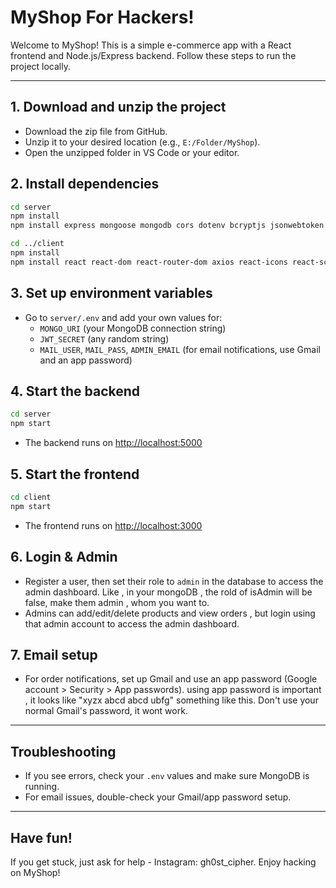 # MyShop For Hackers!

Welcome to MyShop! This is a simple e-commerce app with a React frontend and Node.js/Express backend. Follow these steps to run the project locally.

---

## 1. Download and unzip the project
- Download the zip file from GitHub.
- Unzip it to your desired location (e.g., `E:/Folder/MyShop`).
- Open the unzipped folder in VS Code or your editor.

## 2. Install dependencies
```sh
cd server
npm install
npm install express mongoose mongodb cors dotenv bcryptjs jsonwebtoken nodemailer nodemon
```
```sh
cd ../client
npm install
npm install react react-dom react-router-dom axios react-icons react-scripts @testing-library/react @testing-library/jest-dom @testing-library/user-event @testing-library/dom web-vitals
```

## 3. Set up environment variables
- Go to `server/.env` and add your own values for:
  - `MONGO_URI` (your MongoDB connection string)
  - `JWT_SECRET` (any random string)
  - `MAIL_USER`, `MAIL_PASS`, `ADMIN_EMAIL` (for email notifications, use Gmail and an app password)

## 4. Start the backend
```sh
cd server
npm start
```
- The backend runs on [http://localhost:5000](http://localhost:5000)

## 5. Start the frontend
```sh
cd client
npm start
```
- The frontend runs on [http://localhost:3000](http://localhost:3000)

## 6. Login & Admin
- Register a user, then set their role to `admin` in the database to access the admin dashboard. Like , in your mongoDB , the rold of isAdmin will be false, make them admin , whom you want to.
- Admins can add/edit/delete products and view orders , but login using that admin account to access the admin dashboard.

## 7. Email setup
- For order notifications, set up Gmail and use an app password (Google account > Security > App passwords). using app password is important , it looks like "xyzx abcd abcd ubfg" something like this. Don't use your normal Gmail's password, it wont work.

---

## Troubleshooting
- If you see errors, check your `.env` values and make sure MongoDB is running.
- For email issues, double-check your Gmail/app password setup.

---

## Have fun!
If you get stuck, just ask for help - Instagram: gh0st_cipher. Enjoy hacking on MyShop!
